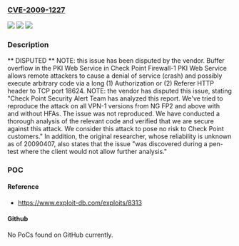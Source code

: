 ### [CVE-2009-1227](https://cve.mitre.org/cgi-bin/cvename.cgi?name=CVE-2009-1227)
![](https://img.shields.io/static/v1?label=Product&message=n%2Fa&color=blue)
![](https://img.shields.io/static/v1?label=Version&message=n%2Fa&color=blue)
![](https://img.shields.io/static/v1?label=Vulnerability&message=n%2Fa&color=brighgreen)

### Description

** DISPUTED **  NOTE: this issue has been disputed by the vendor.  Buffer overflow in the PKI Web Service in Check Point Firewall-1 PKI Web Service allows remote attackers to cause a denial of service (crash) and possibly execute arbitrary code via a long (1) Authorization or (2) Referer HTTP header to TCP port 18624.  NOTE: the vendor has disputed this issue, stating "Check Point Security Alert Team has analyzed this report. We've tried to reproduce the attack on all VPN-1 versions from NG FP2 and above with and without HFAs. The issue was not reproduced. We have conducted a thorough analysis of the relevant code and verified that we are secure against this attack. We consider this attack to pose no risk to Check Point customers."  In addition, the original researcher, whose reliability is unknown as of 20090407, also states that the issue "was discovered during a pen-test where the client would not allow further analysis."

### POC

#### Reference
- https://www.exploit-db.com/exploits/8313

#### Github
No PoCs found on GitHub currently.

